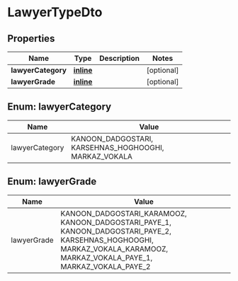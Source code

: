 # LawyerTypeDto

## Properties
Name | Type | Description | Notes
------------ | ------------- | ------------- | -------------
**lawyerCategory** | [**inline**](#LawyerCategoryEnum) |  |  [optional]
**lawyerGrade** | [**inline**](#LawyerGradeEnum) |  |  [optional]

<a name="LawyerCategoryEnum"></a>
## Enum: lawyerCategory
Name | Value
---- | -----
lawyerCategory | KANOON_DADGOSTARI, KARSEHNAS_HOGHOOGHI, MARKAZ_VOKALA

<a name="LawyerGradeEnum"></a>
## Enum: lawyerGrade
Name | Value
---- | -----
lawyerGrade | KANOON_DADGOSTARI_KARAMOOZ, KANOON_DADGOSTARI_PAYE_1, KANOON_DADGOSTARI_PAYE_2, KARSEHNAS_HOGHOOGHI, MARKAZ_VOKALA_KARAMOOZ, MARKAZ_VOKALA_PAYE_1, MARKAZ_VOKALA_PAYE_2
